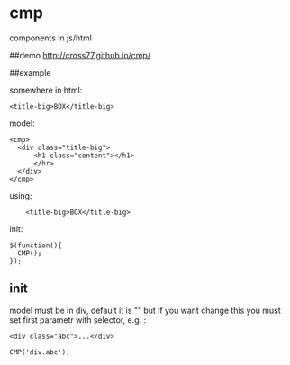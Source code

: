 # cmp
components in js/html

##demo
http://cross77.github.io/cmp/

##example

somewhere in html:

```
<title-big>BOX</title-big>
```

model:

```
<cmp>
  <div class="title-big">
      <h1 class="content"></h1>
      </hr>
  </div>
</cmp>
```

using:

```
    <title-big>BOX</title-big>
```

init:

```
$(function(){
  CMP();
});
```

## init

model must be in div, default it is "<cmp>" but if you want change this you must set first parametr with selector, e.g. :

```
<div class="abc">...</div>
```

```
CMP('div.abc');
```

